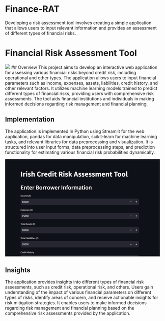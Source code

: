 # Finance-RAT
 Developing a risk assessment tool involves creating a simple application that allows users to input relevant information and provides an assessment of different types of financial risks.
# Financial Risk Assessment Tool
<a>
 <img src="https://media.giphy.com/media/v1.Y2lkPTc5MGI3NjExMm40dXU3aWg3cHU2bDQ2MXFleWo1dWVndnljcnpobjIybmd6bWpkMiZlcD12MV9pbnRlcm5hbF9naWZfYnlfaWQmY3Q9Zw/82s2mLFUponaYgvDeY/giphy.gif" height="200"`/>
 </a>
## Overview
This project aims to develop an interactive web application for assessing various financial risks beyond credit risk, including operational and other types. The application allows users to input financial parameters such as income, expenses, assets, liabilities, credit history, and other relevant factors. It utilizes machine learning models trained to predict different types of financial risks, providing users with comprehensive risk assessments. The tool aids financial institutions and individuals in making informed decisions regarding risk management and financial planning.

## Implementation
The application is implemented in Python using Streamlit for the web application, pandas for data manipulation, scikit-learn for machine learning tasks, and relevant libraries for data preprocessing and visualization. It is structured into user input forms, data preprocessing steps, and prediction functionality for estimating various financial risk probabilities dynamically.

![Dashboard Image](Dashboard.png)

## Insights
The application provides insights into different types of financial risk assessments, such as credit risk, operational risk, and others. Users gain understanding of the impact of various financial parameters on different types of risks, identify areas of concern, and receive actionable insights for risk mitigation strategies. It enables users to make informed decisions regarding risk management and financial planning based on the comprehensive risk assessments provided by the application.
